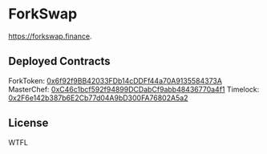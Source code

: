 # ForkSwap

https://forkswap.finance.

## Deployed Contracts

ForkToken: [0x6f92f9BB42033FDb14cDDFf44a70A9135584373A](https://bscscan.com/token/0x6f92f9BB42033FDb14cDDFf44a70A9135584373A)
MasterChef: [0xC46c1bcf592f94899DCDabCf9abb48436770a4f1](https://bscscan.com/address/0xC46c1bcf592f94899DCDabCf9abb48436770a4f1)
Timelock: [0x2F6e142b387b6E2Cb77d04A9bD300FA76802A5a2](https://bscscan.com/address/0x2F6e142b387b6E2Cb77d04A9bD300FA76802A5a2)

## License

WTFL
